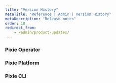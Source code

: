 ```yaml
---
title: "Version History"
metaTitle: "Reference | Admin | Version History"
metaDescription: "Release notes"
order: 10
redirect_from:
    - /admin/product-updates/
---
```


### Pixie Operator

<releases artifactName="operator"></releases>

### Pixie Platform

<releases artifactName="vizier"></releases>

### Pixie CLI

<releases artifactName="cli"></releases>
